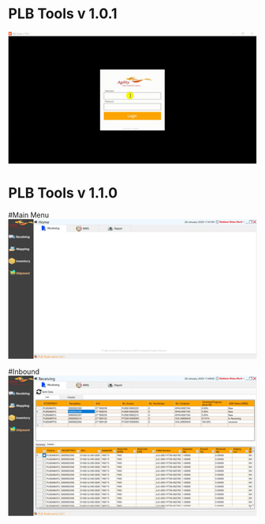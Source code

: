 # PLB Tools v 1.0.1

![Loginpage](https://raw.githubusercontent.com/wsnx/AgilityTools/master/Sample.gif)


# PLB Tools v 1.1.0

#Main Menu
![NewUI](https://raw.githubusercontent.com/wsnx/AgilityTools/master/NewUI.jpg)


#Inbound
![NewUI](https://raw.githubusercontent.com/wsnx/AgilityTools/master/Inbound.jpg)




